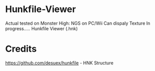 # Hunkfile-Viewer
Actual tested on Monster High: NGS on PC/Wii
Can dispaly Texture
In progress.....
Hunkfile Viewer (.hnk)

# Credits
<https://github.com/desuex/hunkfile> - HNK Structure
